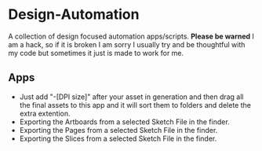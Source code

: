 Design-Automation
=================

A collection of design focused automation apps/scripts. **Please be warned** I am a hack, so if it is broken I am sorry I usually try and be thoughtful with my code but sometimes it just is made to work for me.

## Apps

* Just add "-[DPI size]" after your asset in generation and then drag all the final assets to this app and it will sort them to folders and delete the extra extention.
* Exporting the Artboards from a selected Sketch File in the finder.
* Exporting the Pages from a selected Sketch File in the finder.
* Exporting the Slices from a selected Sketch File in the finder.
